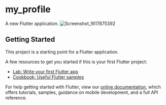 # my_profile

A new Flutter application.
![Screenshot_1617875392](https://user-images.githubusercontent.com/25777690/114006265-ef6a7f00-987d-11eb-90dc-51286e1f1459.png)

## Getting Started

This project is a starting point for a Flutter application.

A few resources to get you started if this is your first Flutter project:

- [Lab: Write your first Flutter app](https://flutter.dev/docs/get-started/codelab)
- [Cookbook: Useful Flutter samples](https://flutter.dev/docs/cookbook)

For help getting started with Flutter, view our
[online documentation](https://flutter.dev/docs), which offers tutorials,
samples, guidance on mobile development, and a full API reference.
